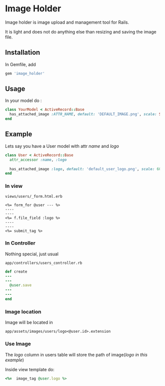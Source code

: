 Image Holder
============

Image holder is image upload and management tool for Rails.

It is light and does not do anything else than resizing and saving the image file.

Installation
------------
In Gemfile, add
```ruby
gem 'image_holder'
```

Usage
-----
In your model do :
```ruby 
class YourModel < ActiveRecord::Base
  has_attached_image :ATTR_NAME, default: 'DEFAULT_IMAGE.png', scale: SIZE
end
```
Example
-------
Lets say you have a User model with attr *name* and *logo*
```ruby
class User < ActiveRecord::Base
  attr_accessor :name, :logo
  
  has_attached_image :logo, default: 'default_user_logo.png', scale: 60
end
```
### In view
```
views/users/_form.html.erb
```
```
<%= form_for @user --- %>
----
----
<%= f.file_field :logo %>
----
----
<%= submit_tag %>
```

### In Controller
Nothing special, just usual 
```
app/controllers/users_controller.rb
```
```ruby
def create
---
---
  @user.save
---
---
end
```
### Image location
Image will be located in 
```
app/assets/images/users/logo<@user.id>.extension
```
### Use Image
The *logo* column in users table will store the path of image(*logo in this example*)

Inside view template do:
```ruby
<%=  image_tag @user.logo %>
```

